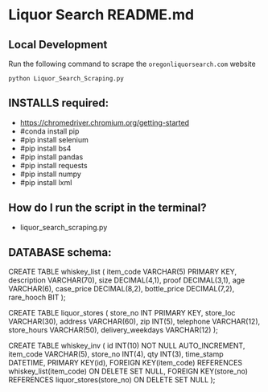 # Liquor Search README.md

## Local Development

Run the following command to scrape the `oregonliquorsearch.com` website

```
python Liquor_Search_Scraping.py
```


## INSTALLS required:

* https://chromedriver.chromium.org/getting-started
* #conda install pip
* #pip install selenium
* #pip install bs4
* #pip install pandas
* #pip install requests
* #pip install numpy
* #pip install lxml

## How do I run the script in the terminal?

* liquor_search_scraping.py

## DATABASE schema:

CREATE TABLE whiskey_list (
    item_code VARCHAR(5) PRIMARY KEY,
    description VARCHAR(70),
    size DECIMAL(4,1),
    proof DECIMAL(3,1),
    age VARCHAR(6),
    case_price DECIMAL(8,2),
    bottle_price DECIMAL(7,2),
    rare_hooch BIT
);

CREATE TABLE liquor_stores (
    store_no INT PRIMARY KEY,
    store_loc VARCHAR(30),
    address VARCHAR(60),
    zip INT(5),
    telephone VARCHAR(12),
    store_hours VARCHAR(50),
    delivery_weekdays VARCHAR(12)
);

CREATE TABLE whiskey_inv (
    id INT(10) NOT NULL AUTO_INCREMENT,
    item_code VARCHAR(5),
    store_no INT(4),
    qty INT(3),
    time_stamp DATETIME,
    PRIMARY KEY(id),
    FOREIGN KEY(item_code) REFERENCES whiskey_list(item_code) ON DELETE SET NULL,
    FOREIGN KEY(store_no) REFERENCES liquor_stores(store_no) ON DELETE SET NULL
);


